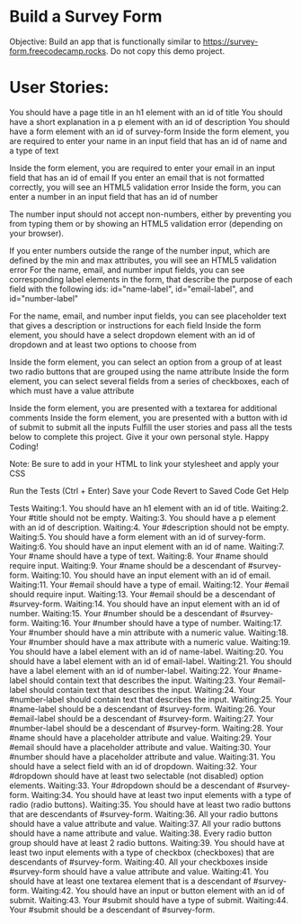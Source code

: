# Build a Survey Form

Objective: Build an app that is functionally similar to https://survey-form.freecodecamp.rocks. Do not copy this demo project.

# User Stories:

You should have a page title in an h1 element with an id of title
You should have a short explanation in a p element with an id of description
You should have a form element with an id of survey-form
Inside the form element, you are required to enter your name in an input field that has an id of name and a type of text

Inside the form element, you are required to enter your email in an input field that has an id of email
If you enter an email that is not formatted correctly, you will see an HTML5 validation error
Inside the form, you can enter a number in an input field that has an id of number

The number input should not accept non-numbers, either by preventing you from typing them or by showing an HTML5 validation error (depending on your browser).

If you enter numbers outside the range of the number input, which are defined by the min and max attributes, you will see an HTML5 validation error
For the name, email, and number input fields, you can see corresponding label elements in the form, that describe the purpose of each field with the following ids: id="name-label", id="email-label", and id="number-label"

For the name, email, and number input fields, you can see placeholder text that gives a description or instructions for each field
Inside the form element, you should have a select dropdown element with an id of dropdown and at least two options to choose from

Inside the form element, you can select an option from a group of at least two radio buttons that are grouped using the name attribute
Inside the form element, you can select several fields from a series of checkboxes, each of which must have a value attribute

Inside the form element, you are presented with a textarea for additional comments
Inside the form element, you are presented with a button with id of submit to submit all the inputs
Fulfill the user stories and pass all the tests below to complete this project. Give it your own personal style. Happy Coding!

Note: Be sure to add <link rel="stylesheet" href="styles.css"> in your HTML to link your stylesheet and apply your CSS

Run the Tests (Ctrl + Enter)
Save your Code
Revert to Saved Code
Get Help

Tests
Waiting:1. You should have an h1 element with an id of title.
Waiting:2. Your #title should not be empty.
Waiting:3. You should have a p element with an id of description.
Waiting:4. Your #description should not be empty.
Waiting:5. You should have a form element with an id of survey-form.
Waiting:6. You should have an input element with an id of name.
Waiting:7. Your #name should have a type of text.
Waiting:8. Your #name should require input.
Waiting:9. Your #name should be a descendant of #survey-form.
Waiting:10. You should have an input element with an id of email.
Waiting:11. Your #email should have a type of email.
Waiting:12. Your #email should require input.
Waiting:13. Your #email should be a descendant of #survey-form.
Waiting:14. You should have an input element with an id of number.
Waiting:15. Your #number should be a descendant of #survey-form.
Waiting:16. Your #number should have a type of number.
Waiting:17. Your #number should have a min attribute with a numeric value.
Waiting:18. Your #number should have a max attribute with a numeric value.
Waiting:19. You should have a label element with an id of name-label.
Waiting:20. You should have a label element with an id of email-label.
Waiting:21. You should have a label element with an id of number-label.
Waiting:22. Your #name-label should contain text that describes the input.
Waiting:23. Your #email-label should contain text that describes the input.
Waiting:24. Your #number-label should contain text that describes the input.
Waiting:25. Your #name-label should be a descendant of #survey-form.
Waiting:26. Your #email-label should be a descendant of #survey-form.
Waiting:27. Your #number-label should be a descendant of #survey-form.
Waiting:28. Your #name should have a placeholder attribute and value.
Waiting:29. Your #email should have a placeholder attribute and value.
Waiting:30. Your #number should have a placeholder attribute and value.
Waiting:31. You should have a select field with an id of dropdown.
Waiting:32. Your #dropdown should have at least two selectable (not disabled) option elements.
Waiting:33. Your #dropdown should be a descendant of #survey-form.
Waiting:34. You should have at least two input elements with a type of radio (radio buttons).
Waiting:35. You should have at least two radio buttons that are descendants of #survey-form.
Waiting:36. All your radio buttons should have a value attribute and value.
Waiting:37. All your radio buttons should have a name attribute and value.
Waiting:38. Every radio button group should have at least 2 radio buttons.
Waiting:39. You should have at least two input elements with a type of checkbox (checkboxes) that are descendants of #survey-form.
Waiting:40. All your checkboxes inside #survey-form should have a value attribute and value.
Waiting:41. You should have at least one textarea element that is a descendant of #survey-form.
Waiting:42. You should have an input or button element with an id of submit.
Waiting:43. Your #submit should have a type of submit.
Waiting:44. Your #submit should be a descendant of #survey-form.
